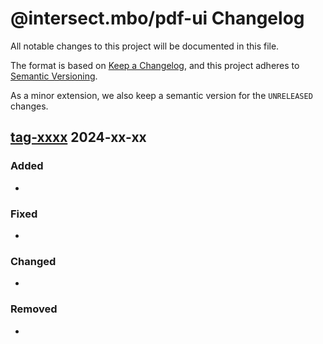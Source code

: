 # @intersect.mbo/pdf-ui Changelog

All notable changes to this project will be documented in this file.

The format is based on [Keep a Changelog](https://keepachangelog.com/en/1.0.0/),
and this project adheres to [Semantic Versioning](https://semver.org/spec/v2.0.0.html).

As a minor extension, we also keep a semantic version for the `UNRELEASED`
changes.

## [tag-xxxx](https://github.com/IntersectMBO/govtool-proposal-pillar/releases/tag/xxxx) 2024-xx-xx

### Added

- 

### Fixed

-

### Changed

-

### Removed

-